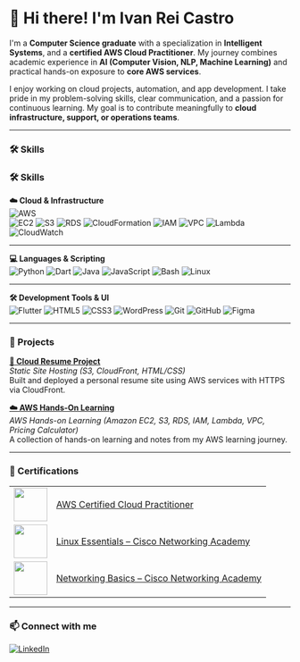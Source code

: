 # 👋 Hi there! I'm Ivan Rei Castro

I'm a **Computer Science graduate** with a specialization in **Intelligent Systems**, and a **certified AWS Cloud Practitioner**. My journey combines academic experience in **AI (Computer Vision, NLP, Machine Learning)** and practical hands-on exposure to **core AWS services**.

I enjoy working on cloud projects, automation, and app development. I take pride in my problem-solving skills, clear communication, and a passion for continuous learning. My goal is to contribute meaningfully to **cloud infrastructure, support, or operations teams**.

---

### 🛠️ Skills

### 🛠️ Skills

**☁️ Cloud & Infrastructure**  
![AWS](https://img.shields.io/badge/AWS-232F3E?style=for-the-badge&logo=amazon-aws&logoColor=white)  
![EC2](https://img.shields.io/badge/EC2-orange?style=flat&logo=amazon-aws&logoColor=white)
![S3](https://img.shields.io/badge/S3-orange?style=flat&logo=amazon-aws&logoColor=white)
![RDS](https://img.shields.io/badge/RDS-blue?style=flat&logo=amazon-aws&logoColor=white)
![CloudFormation](https://img.shields.io/badge/CloudFormation-maroon?style=flat&logo=amazon-aws&logoColor=white)
![IAM](https://img.shields.io/badge/IAM-232F3E?style=flat&logo=amazon-aws&logoColor=white)
![VPC](https://img.shields.io/badge/VPC-232F3E?style=flat&logo=amazon-aws&logoColor=white)
![Lambda](https://img.shields.io/badge/Lambda-F90?style=flat&logo=aws-lambda&logoColor=white)
![CloudWatch](https://img.shields.io/badge/CloudWatch-FF4F8B?style=flat&logo=amazon-aws&logoColor=white)

---

**💻 Languages & Scripting**  
![Python](https://img.shields.io/badge/Python-3776AB?style=flat&logo=python&logoColor=white)
![Dart](https://img.shields.io/badge/Dart-0175C2?style=flat&logo=dart&logoColor=white)
![Java](https://img.shields.io/badge/Java-007396?style=flat&logo=java&logoColor=white)
![JavaScript](https://img.shields.io/badge/JavaScript-F7DF1E?style=flat&logo=javascript&logoColor=black)
![Bash](https://img.shields.io/badge/Bash-4EAA25?style=flat&logo=gnu-bash&logoColor=white)
![Linux](https://img.shields.io/badge/Linux-FCC624?style=flat&logo=linux&logoColor=black)

---

**🛠️ Development Tools & UI**  
![Flutter](https://img.shields.io/badge/Flutter-02569B?style=flat&logo=flutter&logoColor=white)
![HTML5](https://img.shields.io/badge/HTML5-E34F26?style=flat&logo=html5&logoColor=white)
![CSS3](https://img.shields.io/badge/CSS3-1572B6?style=flat&logo=css3&logoColor=white)
![WordPress](https://img.shields.io/badge/WordPress-21759B?style=flat&logo=wordpress&logoColor=white)
![Git](https://img.shields.io/badge/Git-F05032?style=flat&logo=git&logoColor=white)
![GitHub](https://img.shields.io/badge/GitHub-181717?style=flat&logo=github&logoColor=white)
![Figma](https://img.shields.io/badge/Figma-F24E1E?style=flat&logo=figma&logoColor=white)


---

### 📌 Projects

**[📄 Cloud Resume Project](https://github.com/dydxkonakona/cloud-resume-aws)**  
*Static Site Hosting (S3, CloudFront, HTML/CSS)*  
Built and deployed a personal resume site using AWS services with HTTPS via CloudFront.

**[☁️ AWS Hands-On Learning](https://github.com/dydxkonakona/aws-hands-on-learning)**  
*AWS Hands-on Learning (Amazon EC2, S3, RDS, IAM, Lambda, VPC, Pricing Calculator)*  
A collection of hands-on learning and notes from my AWS learning journey.

---

### 🧾 Certifications

<table>
  <tr>
    <td><img src="https://images.credly.com/images/00634f82-b07f-4bbd-a6bb-53de397fc3a6/image.png" width="60"/></td>
    <td><a href="https://www.credly.com/badges/91de4c96-de2e-45cc-8af6-e2daa8c5285d/public_url">AWS Certified Cloud Practitioner</a></td>
  </tr>
  <tr>
    <td><img src="https://images.credly.com/images/e8fe3d67-2967-43d0-bc4a-7a268a37f47b/image.png" width="60"/></td>
    <td><a href="https://www.credly.com/badges/f4eeaae7-c7de-4fd5-bcbb-86d43e1da480/public_url">Linux Essentials – Cisco Networking Academy</a></td>
  </tr>
  <tr>
    <td><img src="https://images.credly.com/images/5bdd6a39-3e03-4444-9510-ecff80c9ce79/image.png" width="60"/></td>
    <td><a href="https://www.credly.com/badges/85599b24-8828-4160-ac57-ac4afbe0064e/public_url">Networking Basics – Cisco Networking Academy</a></td>
  </tr>
</table>

---

### 📫 Connect with me

[![LinkedIn](https://img.shields.io/badge/LinkedIn-icastro1991-blue?style=flat&logo=linkedin)](https://www.linkedin.com/in/icastro1991/)
